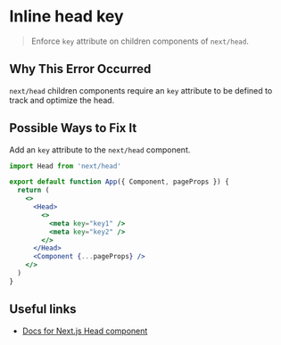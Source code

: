 # Inline head key

> Enforce `key` attribute on children components of `next/head`.

## Why This Error Occurred

`next/head` children components require an `key` attribute to be defined to track and optimize the head.

## Possible Ways to Fix It

Add an `key` attribute to the `next/head` component.

```jsx
import Head from 'next/head'

export default function App({ Component, pageProps }) {
  return (
    <>
      <Head>
        <>
          <meta key="key1" />
          <meta key="key2" />
        </>
      </Head>
      <Component {...pageProps} />
    </>
  )
}
```

## Useful links

- [Docs for Next.js Head component](https://nextjs.org/docs/api-reference/next/head)
